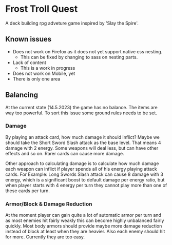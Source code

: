 # Frost Troll Quest

A deck building rpg adveture game inspired by 'Slay the Spire'.

## Known issues

* Does not work on Firefox as it does not yet support native css nesting.
  - This can be fixed by changing to sass on nesting parts.
* Lack of content
  - This is a work in progress
* Does not work on Mobile, yet
* There is only one area

## Balancing

At the current state (14.5.2023) the game has no balance. The items are way too powerful. To sort this issue some ground rules needs to be set. 

### Damage 

By playing an attack card, how much damage it should inflict? Maybe we should take the Short Sword Slash attack as the base level. That means 4 damage with 2 energy. Some weapons will deal less, but can have other effects and so on. Rarer cards can cause more damage.

Other approach to calculating damage is to calculate how much damage each weapon can inflict if player spends all of his energy playing attack cards. For Example: Long Swords Slash attack can cause 8 damage with 3 energy, which is a significant boost to default damage per energy ratio, but when player starts with 4 energy per turn they cannot play more than one of these cards per turn.

### Armor/Block & Damage Reduction

At the moment player can gain quite a lot of automatic armor per turn and as most enemies hit fairly weakly this can become highly unbalanced fairly quickly. Most body armors should provide maybe more damage reduction instead of block at least when they are heavier. Also each enemy should hit for more. Currently they are too easy.



